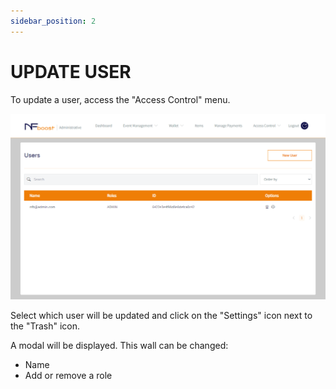 ```yaml
---
sidebar_position: 2
---
```


# UPDATE USER

To update a user, access the "Access Control" menu.

![1](/img/accessuser.png)

Select which user will be updated and click on the "Settings" icon next to the "Trash" icon.

A modal will be displayed. This wall can be changed:

- Name
- Add or remove a role
